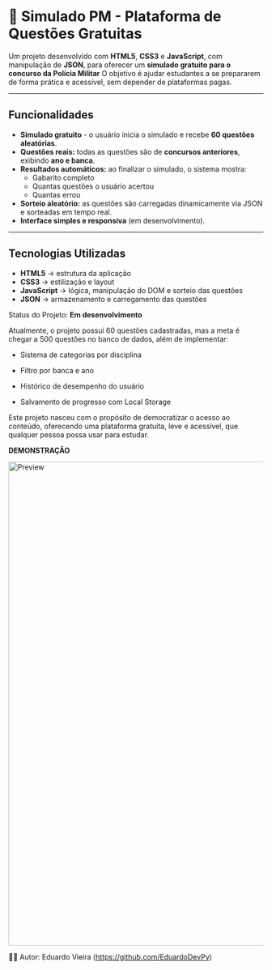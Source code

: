 #  🎯 Simulado PM - Plataforma de Questões Gratuitas

Um projeto desenvolvido com **HTML5**, **CSS3** e **JavaScript**, com manipulação de **JSON**, para oferecer um **simulado gratuito para o concurso da Polícia Militar**
O objetivo é ajudar estudantes a se prepararem de forma prática e acessível, sem depender de plataformas pagas.

---

## Funcionalidades

- **Simulado gratuito** - o usuário inicia o simulado e recebe **60 questões aleatórias**.  
- **Questões reais:** todas as questões são de **concursos anteriores**, exibindo **ano e banca**.
- **Resultados automáticos:** ao finalizar o simulado, o sistema mostra:
   - Gabarito completo
   - Quantas questões o usuário acertou
   - Quantas errou  
- **Sorteio aleatório:** as questões são carregadas dinamicamente via JSON e sorteadas em tempo real.
- **Interface simples e responsiva** (em desenvolvimento).

---

## Tecnologias Utilizadas

- **HTML5** → estrutura da aplicação
- **CSS3** → estilização e layout
- **JavaScript** → lógica, manipulação do DOM e sorteio das questões 
- **JSON** → armazenamento e carregamento das questões


 Status do Projeto: **Em desenvolvimento**

Atualmente, o projeto possui 60 questões cadastradas, mas a meta é chegar a 500 questões no banco de dados, além de implementar:

- Sistema de categorias por disciplina

- Filtro por banca e ano

- Histórico de desempenho do usuário

- Salvamento de progresso com Local Storage

Este projeto nasceu com o propósito de democratizar o acesso ao conteúdo, oferecendo uma plataforma gratuita, leve e acessível, que qualquer pessoa possa usar para estudar.

**DEMONSTRAÇÃO**

<img width="1917" height="956" alt="Preview" src="https://github.com/user-attachments/assets/0e108df8-be4d-4e7c-98a2-3ebd9130627c" />


👨‍💻 Autor: Eduardo Vieira (https://github.com/EduardoDevPy)

